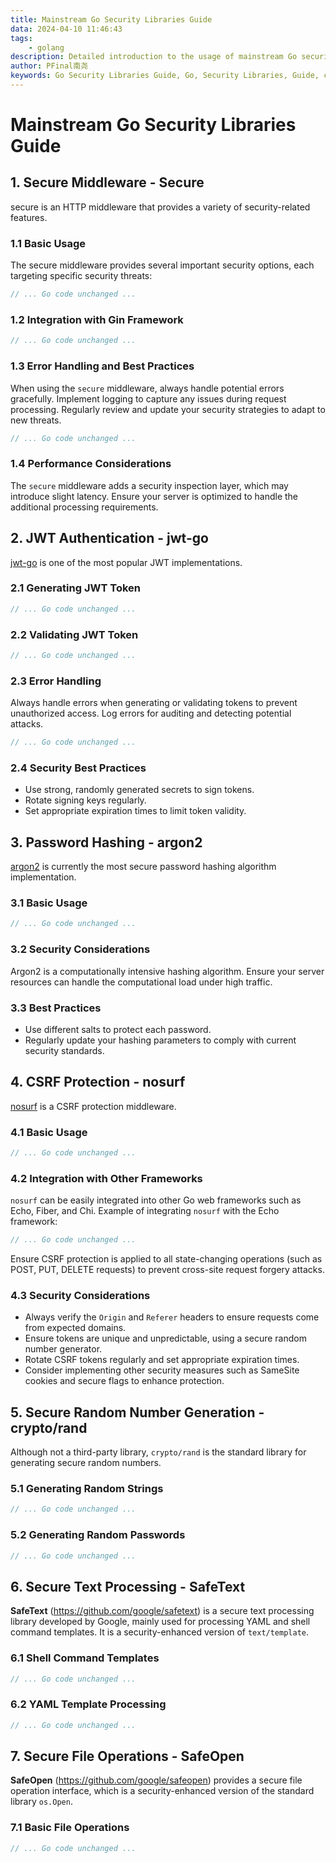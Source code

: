 ```yaml
---
title: Mainstream Go Security Libraries Guide
data: 2024-04-10 11:46:43
tags:
    - golang
description: Detailed introduction to the usage of mainstream Go security libraries, including crypto, encoding, hash, math, rand, strconv, time, etc., to help developers better protect the security of their applications.
author: PFinal南尧
keywords: Go Security Libraries Guide, Go, Security Libraries, Guide, crypto, encoding, hash, math, rand, strconv, time
---
```


# Mainstream Go Security Libraries Guide

## 1. Secure Middleware - Secure

secure is an HTTP middleware that provides a variety of security-related features.

### 1.1 Basic Usage

The secure middleware provides several important security options, each targeting specific security threats:

```go
// ... Go code unchanged ...
```

### 1.2 Integration with Gin Framework
```go
// ... Go code unchanged ...
```

### 1.3 Error Handling and Best Practices
When using the `secure` middleware, always handle potential errors gracefully. Implement logging to capture any issues during request processing. Regularly review and update your security strategies to adapt to new threats.

```go
// ... Go code unchanged ...
```

### 1.4 Performance Considerations
The `secure` middleware adds a security inspection layer, which may introduce slight latency. Ensure your server is optimized to handle the additional processing requirements.

## 2. JWT Authentication - jwt-go

[jwt-go](https://github.com/golang-jwt/jwt) is one of the most popular JWT implementations.

### 2.1 Generating JWT Token
```go
// ... Go code unchanged ...
```

### 2.2 Validating JWT Token
```go
// ... Go code unchanged ...
```

### 2.3 Error Handling
Always handle errors when generating or validating tokens to prevent unauthorized access. Log errors for auditing and detecting potential attacks.

```go
// ... Go code unchanged ...
```

### 2.4 Security Best Practices
- Use strong, randomly generated secrets to sign tokens.
- Rotate signing keys regularly.
- Set appropriate expiration times to limit token validity.

## 3. Password Hashing - argon2

[argon2](https://github.com/alexedwards/argon2id) is currently the most secure password hashing algorithm implementation.

### 3.1 Basic Usage
```go
// ... Go code unchanged ...
```

### 3.2 Security Considerations
Argon2 is a computationally intensive hashing algorithm. Ensure your server resources can handle the computational load under high traffic.

### 3.3 Best Practices
- Use different salts to protect each password.
- Regularly update your hashing parameters to comply with current security standards.

## 4. CSRF Protection - nosurf

[nosurf](https://github.com/justinas/nosurf) is a CSRF protection middleware.

### 4.1 Basic Usage
```go
// ... Go code unchanged ...
```

### 4.2 Integration with Other Frameworks
`nosurf` can be easily integrated into other Go web frameworks such as Echo, Fiber, and Chi. Example of integrating `nosurf` with the Echo framework:

```go
// ... Go code unchanged ...
```

Ensure CSRF protection is applied to all state-changing operations (such as POST, PUT, DELETE requests) to prevent cross-site request forgery attacks.

### 4.3 Security Considerations
- Always verify the `Origin` and `Referer` headers to ensure requests come from expected domains.
- Ensure tokens are unique and unpredictable, using a secure random number generator.
- Rotate CSRF tokens regularly and set appropriate expiration times.
- Consider implementing other security measures such as SameSite cookies and secure flags to enhance protection.

## 5. Secure Random Number Generation - crypto/rand

Although not a third-party library, `crypto/rand` is the standard library for generating secure random numbers.

### 5.1 Generating Random Strings
```go
// ... Go code unchanged ...
```

### 5.2 Generating Random Passwords
```go
// ... Go code unchanged ...
```

## 6. Secure Text Processing - SafeText

**SafeText** (https://github.com/google/safetext) is a secure text processing library developed by Google, mainly used for processing YAML and shell command templates. It is a security-enhanced version of `text/template`.

### 6.1 Shell Command Templates
```go
// ... Go code unchanged ...
```

### 6.2 YAML Template Processing
```go
// ... Go code unchanged ...
```

## 7. Secure File Operations - SafeOpen

**SafeOpen** (https://github.com/google/safeopen) provides a secure file operation interface, which is a security-enhanced version of the standard library `os.Open`.

### 7.1 Basic File Operations
```go
// ... Go code unchanged ...
``` 